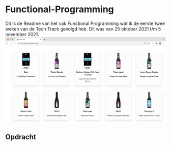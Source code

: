# Functional-Programming
Dit is de Readme van het vak Functional Programming wat ik de eerste twee weken van de Tech Track gevolgd heb. Dit was van
25 oktober 2021 t/m 5 november 2021. 
![Intro Image](https://github.com/stilravi/Functional-Programming/blob/main/_wiki/00-overview.png)
## Opdracht

